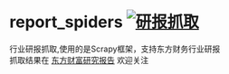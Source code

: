 # report_spiders [![研报抓取](https://github.com/manymore13/report_spiders/actions/workflows/report.yml/badge.svg)](https://github.com/manymore13/report_spiders/actions/workflows/report.yml)
行业研报抓取,使用的是Scrapy框架，支持东方财务行业研报  
抓取结果在 [东方财富研究报告](https://github.com/manymore13/report) 欢迎关注

